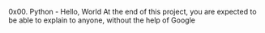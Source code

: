 0x00. Python - Hello, World
At the end of this project, you are expected to be able to explain to anyone, without the help of Google